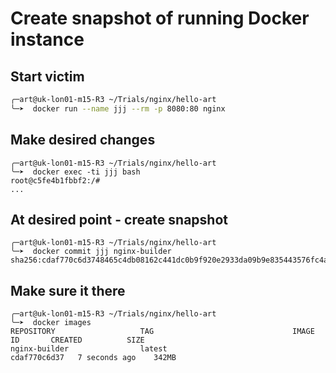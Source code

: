 # Create snapshot of running  Docker instance

## Start victim
```bash
╭─art@uk-lon01-m15-R3 ~/Trials/nginx/hello-art
╰─➤  docker run --name jjj --rm -p 8080:80 nginx
```

## Make desired changes
 ```
╭─art@uk-lon01-m15-R3 ~/Trials/nginx/hello-art
╰─➤  docker exec -ti jjj bash
root@c5fe4b1fbbf2:/# 
...
```

## At desired point - create snapshot
```
╭─art@uk-lon01-m15-R3 ~/Trials/nginx/hello-art
╰─➤  docker commit jjj nginx-builder
sha256:cdaf770c6d3748465c4db08162c441dc0b9f920e2933da09b9e835443576fc4a
```

## Make sure it there
```
╭─art@uk-lon01-m15-R3 ~/Trials/nginx/hello-art
╰─➤  docker images
REPOSITORY                   TAG                               IMAGE ID       CREATED          SIZE
nginx-builder                latest                            cdaf770c6d37   7 seconds ago    342MB
```

